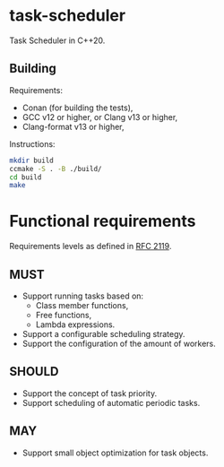 # task-scheduler

Task Scheduler in C++20.

## Building

Requirements:

* Conan (for building the tests),
* GCC v12 or higher, or Clang v13 or higher,
* Clang-format v13 or higher,

Instructions:

```sh
mkdir build
ccmake -S . -B ./build/
cd build
make
```

# Functional requirements

Requirements levels as defined in [RFC 2119](https://www.ietf.org/rfc/rfc2119.txt).

## MUST

* Support running tasks based on:
  * Class member functions,
  * Free functions,
  * Lambda expressions.
* Support a configurable scheduling strategy.
* Support the configuration of the amount of workers.

## SHOULD

* Support the concept of task priority.
* Support scheduling of automatic periodic tasks.

## MAY

* Support small object optimization for task objects.

